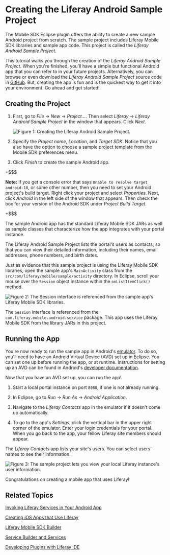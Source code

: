 # Creating the Liferay Android Sample Project [](id=creating-the-liferay-android-sample-project)

The Mobile SDK Eclipse plugin offers the ability to create a new sample Android
project from scratch. The sample project includes Liferay Mobile SDK libraries
and sample app code. This project is called the *Liferay Android Sample Project*. 

This tutorial walks you through the creation of the *Liferay Android Sample
Project*. When you're finished, you'll have a simple but functional Android app
that you can refer to in your future projects. Alternatively, you can browse or
even download the *Liferay Android Sample Project* source code in
[GitHub](https://github.com/brunofarache/liferay-android-sdk-sample). But,
creating the app is fun and is the quickest way to get it into your environment.
Go ahead and get started! 

## Creating the Project [](id=creating-the-project)

1. First, go to *File* &rarr; *New* &rarr; *Project...*. Then select 
   *Liferay* &rarr; *Liferay Android Sample Project* in the window that appears. 
   Click *Next*.
   
    ![Figure 1: Creating the Liferay Android Sample Project.](../../images/liferay-android-sample-project.png)

2. Specify the *Project name*, *Location*, and *Target SDK*. Notice that you
   also have the option to choose a sample project template from the Mobile SDK
   preferences menu.

3. Click *Finish* to create the sample Android app.

+$$$

**Note:** If you get a console error 
  that says `Unable to resolve target android-18`, or some other number, then 
  you need to set your Android project's build target. Right click your project 
  and select *Properties*. Next, click *Android* in the left side of the window 
  that appears. Then check the box for your version of the Android SDK under 
  *Project Build Target*. 

+$$$

The sample Android app has the standard Liferay Mobile SDK JARs as well as
sample classes that characterize how the app integrates with your portal
instance. 

<!-- You can learn more about the Android application standard architecture
by visiting Android's *Getting Started* guide. It demonstrate standard
architecture as well as activity classes, model classes, etc. 

Removing this content as it's not necessary for the developer to continue with
the tutorial. Jim
-->

The Liferay Android Sample Project lists the portal's users as contacts, so that
you can view their detailed information, including their names, email addresses,
phone numbers, and birth dates. 

Just as evidence that this sample project is using the Liferay Mobile SDK
libraries, open the sample app's `MainActivity` class from the
`src/com/liferay/mobile/sample/activity` directory. In Eclipse, scroll your
mouse over the `Session` object instance within the `onListItemClick()` method. 

![Figure 2: The `Session` interface is referenced from the sample app's Liferay Mobile SDK libraries.](../../images/sample-mobile-sdk-object.png)

The `Session` interface is referenced from the
`com.liferay.mobile.android.service` package. This app uses the Liferay Mobile
SDK from the library JARs in this project.

## Running the App [](id=running-the-app)

You're now ready to run the sample app in Android's [emulator](http://developer.android.com/tools/devices/emulator.html).
To do so, you'll need to have an Android Virtual Device (AVD) set up in Eclipse. 
You can set one up before running the app, or at runtime. Instructions for 
setting up an AVD can be found in Android's [developer documentation](http://developer.android.com/tools/devices/managing-avds.html).

Now that you have an AVD set up, you can run the app!

1. Start a local portal instance on port `8080`, if one is not already running. 

2. In Eclipse, go to *Run* &rarr; *Run As* &rarr; *Android Application*. 

3. Navigate to the *Liferay Contacts* app in the emulator if it doesn't come up 
   automatically.
   
4. To go to the app's *Settings*, click the vertical bar in the upper right 
   corner of the emulator. Enter your login credentials for your portal. When 
   you go back to the app, your fellow Liferay site members should appear.
   
The *Liferay Contacts* app lists your site's users. You can select users' 
names to see their information. 

![Figure 3: The sample project lets you view your local Liferay instance's user information.](../../images/liferay-android-contacts.png)

Congratulations on creating a mobile app that uses Liferay! 

## Related Topics [](id=related-topics)

[Invoking Liferay Services in Your Android App](/develop/tutorials/-/knowledge_base/6-2/invoking-liferay-services-in-your-android-app)

[Creating iOS Apps that Use Liferay](/develop/tutorials/-/knowledge_base/6-2/creating-ios-apps-that-use-liferay)

[Liferay Mobile SDK Builder](/develop/tutorials/-/knowledge_base/6-2/liferay-mobile-sdk-builder)

[Service Builder and Services](/develop/tutorials/-/knowledge_base/6-2/service-builder)

[Developing Plugins with Liferay IDE](/develop/tutorials/-/knowledge_base/6-2/liferay-ide)
